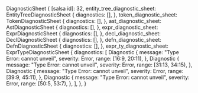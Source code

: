DiagnosticSheet {
    [salsa id]: 32,
    entity_tree_diagnostic_sheet: EntityTreeDiagnosticSheet {
        diagnostics: [],
    },
    token_diagnostic_sheet: TokenDiagnosticSheet {
        diagnostics: [],
    },
    ast_diagnostic_sheet: AstDiagnosticSheet {
        diagnostics: [],
    },
    expr_diagnostic_sheet: ExprDiagnosticSheet {
        diagnostics: [],
    },
    decl_diagnostic_sheet: DeclDiagnosticSheet {
        diagnostics: [],
    },
    defn_diagnostic_sheet: DefnDiagnosticSheet {
        diagnostics: [],
    },
    expr_ty_diagnostic_sheet: ExprTypeDiagnosticSheet {
        diagnostics: [
            Diagnostic {
                message: "Type Error: cannot unveil",
                severity: Error,
                range: [16:9, 20:11),
            },
            Diagnostic {
                message: "Type Error: cannot unveil",
                severity: Error,
                range: [31:13, 34:15),
            },
            Diagnostic {
                message: "Type Error: cannot unveil",
                severity: Error,
                range: [39:9, 45:11),
            },
            Diagnostic {
                message: "Type Error: cannot unveil",
                severity: Error,
                range: [50:5, 53:7),
            },
        ],
    },
}
